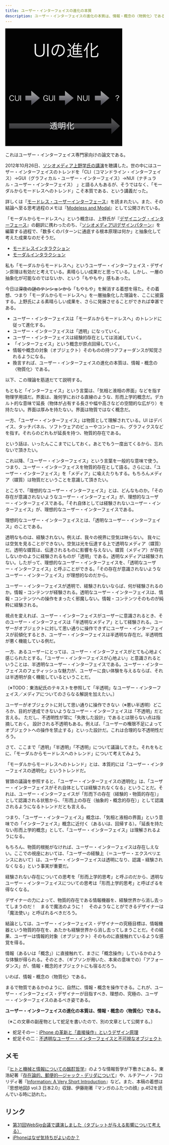 ```yaml
---
title: ユーザー・インターフェイスの進化の本質
description: ユーザー・インターフェイスの進化の本質は、情報・概念の〈物質化〉である。まるで物質であるかのように、自然に、情報・概念を操作できるようにすることである。
---
```


![](/images/posts/2012-10-31-interface-evolution/ui-evolution.png)

これはユーザー・インターフェイス専門家向けの論文である。

2012年10月26日、[ソシオメディア上野学氏の講演](https://www.sociomedia.co.jp/4085)を聴講した。世の中にはユーザー・インターフェイスのトレンドを「CLI（コマンドライン・インターフェイス）→GUI（グラフィカル・ユーザー・インターフェイス）→NUI（ナチュラル・ユーザー・インターフェイス） 」と語る人もあるが、そうではなく、「モーダルからモードレスへのトレンド」こそ本質である、という講義だった。

詳しくは『[モードレス・ユーザーインターフェース](https://www.sociomedia.co.jp/3950)』を読まれたい。また、その結論へ至る思考過程のメモは『[Modeless and Modal](http://modelessdesign.com/modelessandmodal/)』として公開されている。

「モーダルからモードレスへ」という概念は、上野氏が『[デザイニング・インターフェース](http://www.oreilly.co.jp/books/9784873113166/)』の翻訳に携わったのち、『[ソシオメディアUIデザインパターン](https://www.sociomedia.co.jp/category/uidesignpatterns)』を編纂する過程で、「数多くのパターンに通底する根本原理は何か」と抽象化して考えた成果なのだそうだ。

- [モードレスインタラクション](https://www.sociomedia.co.jp/1358)
- [モーダルインタラクション](https://www.sociomedia.co.jp/1357)

私も「モーダルからモードレスへ」というユーザー・インターフェイス・デザイン原理は有効だと考えている。素晴らしい成果だと思っている。しかし、一層の抽象化が可能なのではないか、という「もやもや」感もあった。

今日は<del>深夜の謎のテンションから</del>「もやもや」を解消する着想を得た。その着想、つまり「モーダルからモードレスへ」を一層抽象化した理論を、ここに披露する。上野氏による素晴らしい成果を、さらに発展させることができれば幸甚である。

- ユーザー・インターフェイスは「モーダルからモードレスへ」のトレンドに従って進化する。
- ユーザー・インターフェイスは「透明」になっていく。
- ユーザー・インターフェイスは経験的存在としては消滅していく。
- 「インターフェイス」という概念が原点回帰していく。
- 情報や概念の対象（オブジェクト）そのものの持つアフォーダンスが知覚されるようになる。
- 換言すれば、ユーザー・インターフェイスの進化の本質は、情報・概念の〈物質化〉である。

以下、この理論を筋道だてて説明する。

もともと「インターフェイス」という言葉は、「気相と液相の界面」などを指す物理学用語だ。界面は、幾何学における直線のような、形而上学的概念だ。デカルト的な意味で延長（物体が占有する長さや幅や高さなどの空間的な広がり）を持たない。界面は厚みを持たない。界面は物質ではなく概念だ。

一方、「ユーザー・インターフェイス」は物質として理解されている。UI はデバイス、タッチパネル、ソフトウェアのビューやコントロール、グラフィクスなどを指す。それらのどれもが延長を持つ、物質的存在である。

という話は、いったんここまでにしておく。あとでもう一度出てくるから、忘れないで頂きたい。

これ以降、「ユーザー・インターフェイス」という言葉を一般的な意味で使う。つまり、ユーザー・インターフェイスを物質的存在として語る。さらには、「ユーザー・インターフェイス」を「メディア」に喩えたりもする。もちろんメディア（媒質）は物質だということを意識して頂きたい。

ところで、「理想的なユーザー・インターフェイス」とは、どんなものか。「その存在が意識されないようなユーザー・インターフェイス」が、理想的なユーザー・インターフェイスである。「それ自体としては経験されないユーザー・インターフェイス」が、理想的なユーザー・インターフェイスである。

理想的なユーザー・インターフェイスとは、「透明なユーザー・インターフェイス」のことである。

透明なものは、経験されない。例えば、我々の視界に空気は映らない。
我々には空気を見ることができない。空気は光を伝達する上で透明なメディア（媒質）だ。透明な媒質は、伝達されるものに影響を与えない。媒質（メディア）が存在しないかのように経験されるものが「透明」である。透明なメディアは経験されない。したがって、理想的なユーザー・インターフェイスを、「透明なユーザー・インターフェイス」と呼ぶことができる。「その存在が意識されないようなユーザー・インターフェイス」が理想的なのだから。

ユーザー・インターフェイスが透明で、経験されないならば、何が経験されるのか。情報・コンテンツが経験される。透明なユーザー・インターフェイスは、情報・コンテンツへの操作をまったく邪魔しない。情報・コンテンツそのものが純粋に経験される。

視点を変えれば、ユーザー・インターフェイスがユーザーに意識されるとき、そのユーザー・インターフェイスは「半透明なメディア」として経験される。ユーザーがオブジェクトに対して思い通りに操作できずにユーザー・インターフェイスが前傾化するとき、ユーザー・インターフェイスは半透明な存在だ。半透明性が悪く機能している例だ。

一方、あるユーザーにとっては、ユーザー・インターフェイスがとても心地よく感じられたとする。「ユーザー・インターフェイスが心地よい」と意識されるということは、半透明なユーザー・インターフェイスである。ユーザー・インターフェイスのフェティッシュな魅力が、ユーザーに良い体験を与えるならば、それは半透明が良く機能しているということだ。

〔※TODO：東浩紀氏のテキストを参照して「半透明」なユーザー・インターフェイス／メディアについてのさらなる解説を加えたい。〕

ユーザーがオブジェクトに対して思い通りに操作できない（※悪い半透明）どころか、目的が達成できないようなユーザー・インターフェイスは「不透明」だと言える。
ただし、不透明性が常に「失敗した設計」であるとは限らない点は指摘しておく。
設計される不透明もある。例えば、「ユーザーの権限不足によってオブジェクトへの操作を禁止する」といった設計だ。これは合理的な不透明性だろう。

さて、ここまで「透明」「半透明」「不透明」について議論してきた。それをもとに、「モーダルからモードレスへのトレンド」について考えてみよう。

「モーダルからモードレスへのトレンド」とは、本質的には「ユーザー・インターフェイスの透明化」というトレンドだ。

冒頭の議論を参照すると、「ユーザー・インターフェイスの透明化」は、「ユーザー・インターフェイスがそれ自体としては経験されなくなる」ということだ。それは、ユーザー・インターフェイスが「形而下の存在（経験的・物質的存在）」として認識される状態から、「形而上の存在（抽象的・概念的存在）」として認識されるようになるトレンドだとも言える。

つまり、「ユーザー・インターフェイス」概念は、「気相と液相の界面」という意味での「インターフェイス」概念に近付く（あるいは、回帰する）。「延長を持たない形而上学的概念」として、「ユーザー・インターフェイス」は理解されるようになる。

もちろん、物質的根拠がなければ、ユーザー・インターフェイスは存在しえない。ここでの視座においては、「ユーザーの経験上（＝ユーザー・エクスペリエンスにおいて）は、ユーザー・インターフェイスは透明になり、認識・経験されなくなる」という事実が重要だ。

経験されない存在についての思考を「形而上学的思考」と呼ぶのだから、透明なユーザー・インターフェイスについての思考は「形而上学的思考」と呼ばざるを得なくなる。

デザイナーの力によって、物質的存在である情報機器を、経験世界から消し去ってしまうのだ！　まるで魔法のように！　そのようなことができるデザイナーは「魔法使い」と呼ばれるべきだろう。

結論としては、ユーザー・インターフェイス・デザイナーの究極目標は、情報機器という物質的存在を、あたかも経験世界から消し去ってしまうことだ。その結果、ユーザーは情報的対象（オブジェクト）そのものに直接触れているような感覚を得る。

情報（あるいは「概念」）に直接触れて、まさに「概念操作」しているかのような体験が得られる。そのとき、（ギブソンが用いた、本来の意味での）「アフォーダンス」が、情報・概念的オブジェクトにも宿るだろう。

いわば、情報・概念の〈物質化〉である。

まるで物質であるかのように、自然に、情報・概念を操作できる。これが、ユーザー・インターフェイス・デザイナーが目指すべき、理想の、究極の、ユーザー・インターフェイスのあるべき姿である。

**ユーザー・インターフェイスの進化の本質は、情報・概念の〈物質化〉である。**

〔※この文章の副産物として蛇足を書いたので、別の文章として公開する。〕

- 蛇足その一：[iPhone の革新と「直接操作」というデザイン原理](http://zerobase.jp/blog/2012/10/iphone.html)
- 蛇足その二：[不透明なユーザー・インターフェイスと不可視なオブジェクト](http://zerobase.jp/blog/2012/10/post_114.html)

## メモ

『[ヒトと機械と情報についての酩酊哲学](http://zerobase.jp/blog/2012/06/post_38.html)』のような情報哲学が下敷きにある。東浩紀著『[存在論的、郵便的―ジャック・デリダについて](http://booklog.jp/users/zerobase/archives/1/4104262013)』や、ルチアーノ・フロリディ著『[Information: A Very Short Introduction](http://booklog.jp/users/zerobase/archives/1/0199551375)』など。また、本稿の着想は『思想地図β vol.3 日本2.0』収録、伊藤剛著『マンガのふたつの顔』p.452を読んでいる時に訪れた。

## リンク

- [第31回WebSig会議で講演しました（タブレットが与える影響について考える）](http://zerobase.jp/blog/2012/12/31websig.html)
- [iPhoneはなぜ気持ちがよいのか？](http://www.tel.co.jp/museum/magazine/human/120709_topics_02/)
